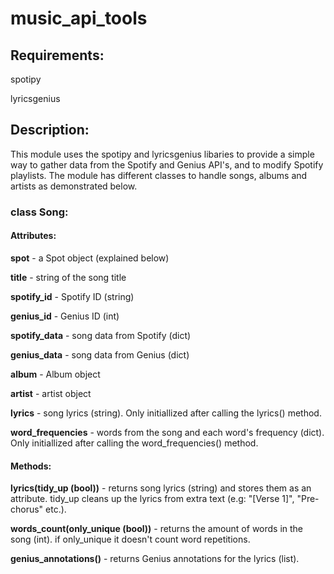 # music_api_tools

## Requirements:
spotipy

lyricsgenius

## Description:

This module uses the spotipy and lyricsgenius libaries to provide a simple way to gather data from the Spotify and Genius API's, and to modify Spotify playlists.
The module has different classes to handle songs, albums and artists as demonstrated below.

### class Song:

#### Attributes:

**spot** - a Spot object (explained below)

**title** - string of the song title

**spotify_id** - Spotify ID (string)

**genius_id** - Genius ID (int)

**spotify_data** - song data from Spotify (dict)

**genius_data** - song data from Genius (dict)

**album** - Album object

**artist** - artist object

**lyrics** - song lyrics (string). Only initiallized after calling the lyrics() method.

**word_frequencies** - words from the song and each word's frequency (dict). Only initiallized after calling the word_frequencies() method.

#### Methods:

**lyrics(tidy_up (bool))** - returns song lyrics (string) and stores them as an attribute. tidy_up cleans up the lyrics from extra text (e.g: "[Verse 1]", "Pre-chorus" etc.).

**words_count(only_unique (bool))** - returns the amount of words in the song (int). if only_unique it doesn't count word repetitions.

**genius_annotations()** - returns Genius annotations for the lyrics (list).




